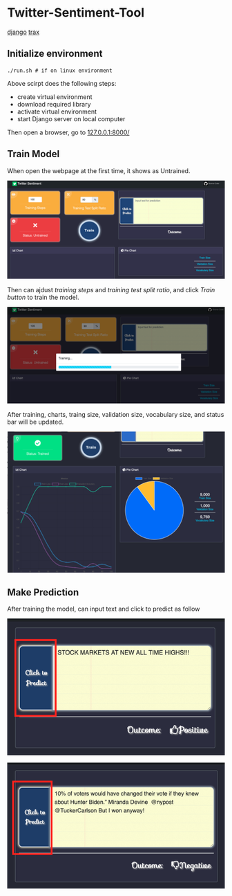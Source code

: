 # Twitter-Sentiment-Tool

[django](https://github.com/django/django)
[trax](https://github.com/google/trax)

## Initialize environment 


```
./run.sh # if on linux environment
```

Above scirpt does the following steps:

- create virtual environment
- download required library 
- activate virtual environment
- start Django server on local computer

Then open a browser, go to [127.0.0.1:8000/](http://127.0.0.1:8000/)

## Train Model 

When open the webpage at the first time, it shows as Untrained. 

![untrained](img/untrained.png)

Then can ajdust *training steps* and *training test split ratio*, and click *Train button* to train the model. 

![untrained](img/training.png)

After training, charts, traing size, validation size, vocabulary size, and status bar will be updated. 


![untrained](img/trained.png)


## Make Prediction

After training the model, can input text and click to predict as follow

![untrained](img/positive.png)

![untrained](img/negative.png)

